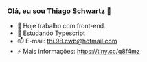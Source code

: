 ### Olá, eu sou Thiago Schwartz 👋

<!--
**thiagocanali/thiagocanali** is a ✨ _special_ ✨ repository because its `README.md` (this file) appears on your GitHub profile.
-->

- 🔭 Hoje trabalho com front-end.
- 🌱 Estudando Typescript
- 📫 E-mail: thi.98.cwb@hotmail.com
- ⚡ Mais informações: https://tiny.cc/q8f4mz
